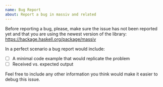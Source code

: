 ```yaml
---
name: Bug Report
about: Report a bug in massiv and related
---
```


Before reporting a bug, please, make sure the issue has not been reported yet and that you are
using the newest version of the library: https://hackage.haskell.org/package/massiv

In a perfect scenario a bug report would include:

* [ ] A minimal code example that would replicate the problem
* [ ] Received vs. expected output

Feel free to include any other information you think would make it easier to debug this issue.

